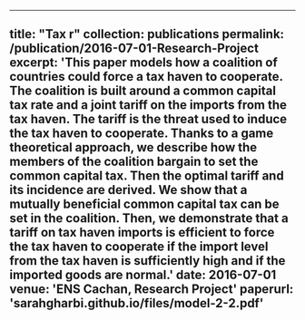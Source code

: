 
---
title: "Tax r"
collection: publications
permalink: /publication/2016-07-01-Research-Project
excerpt: 'This paper models how a coalition of countries could force a tax haven to cooperate. The coalition is built around a common capital tax rate and a joint tariff on the imports from the tax haven. The tariff is the threat used to induce the tax haven to cooperate. Thanks to a game theoretical approach, we describe how the members of the coalition bargain to set the common capital tax. Then the optimal tariff and its incidence are derived. We show that a mutually beneficial common capital tax can be set in the coalition. Then, we demonstrate that a tariff on tax haven imports is efficient to force the tax haven to cooperate if the import level from the tax haven is sufficiently high and if the imported goods are normal.'
date: 2016-07-01
venue: 'ENS Cachan, Research Project'
paperurl: 'sarahgharbi.github.io/files/model-2-2.pdf'
---
